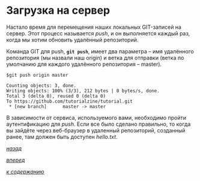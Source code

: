 # Загрузка на сервер

Настало время для перемещения наших локальных GIT-записей на сервер. Этот процесс называется *push*, и он выполняется каждый раз, когда мы хотим обновить удалённый репозиторий.

Команда GIT для push, **`git push`**, имеет два параметра – имя удалённого репозитория (мы назвали наш origin) и ветка для отправки (ветка по умолчанию для каждого удалённого репозитория – master).

```text
$git push origin master

Counting objects: 3, done.
Writing objects: 100% (3/3), 212 bytes | 0 bytes/s, done.
Total 3 (delta 0), reused 0 (delta 0)
To https://github.com/tutorialzine/tutorial.git
 * [new branch]      master -> master
 ```

В зависимости от сервиса, используемого вами, необходимо пройти аутентификацию для *push*. Если все было сделано правильно, то когда вы зайдёте через веб-браузер в удаленный репозиторий, созданный ранее, там должен быть доступен *hello.txt*.

[*назад*](03_1.md)

[*вперед*](03_3.md)

[*к содержанию*](README.md)
